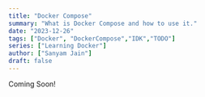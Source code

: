 ```yaml
---
title: "Docker Compose"
summary: "What is Docker Compose and how to use it."
date: "2023-12-26"
tags: ["Docker", "DockerCompose","IDK","TODO"]
series: ["Learning Docker"]
author: ["Sanyam Jain"]
draft: false
---
```


Coming Soon!